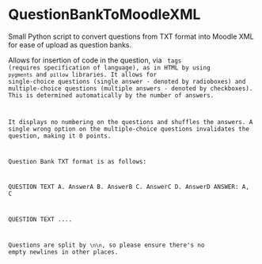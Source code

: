 # QuestionBankToMoodleXML

Small Python script to convert questions from TXT format into Moodle XML for ease of upload as question banks.

Allows for insertion of code in the question, via <code> tags (requires specification of language), as in HTML by using `pygments` and `pillow` libraries.
It allows for single-choice questions (single answer - denoted by radioboxes) and multiple-choice questions (multiple answers - denoted by checkboxes). This is determined automatically by the number of answers.

It displays no numbering on the questions and shuffles the answers. A single wrong option on the multiple-choice questions invalidates the question, making it 0 points.

Question Bank TXT format is as follows:

QUESTION TEXT
A. AnswerA
B. AnswerB
C. AnswerC
D. AnswerD
ANSWER: A, C

QUESTION TEXT
....

Questions are split by `\n\n`, so please ensure there's no empty newlines in other places.
